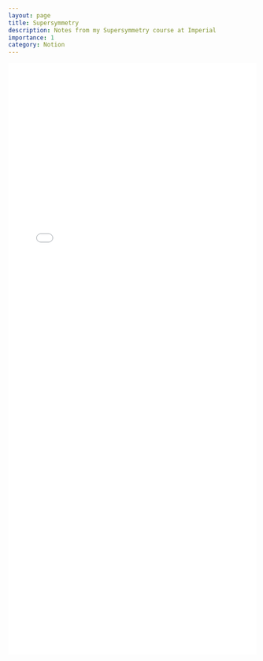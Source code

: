 ```yaml
---
layout: page
title: Supersymmetry
description: Notes from my Supersymmetry course at Imperial
importance: 1
category: Notion
---
```


<embed src="/assets/pdf/Susy.pdf" width="100%" height="1200px" type="application/pdf">
